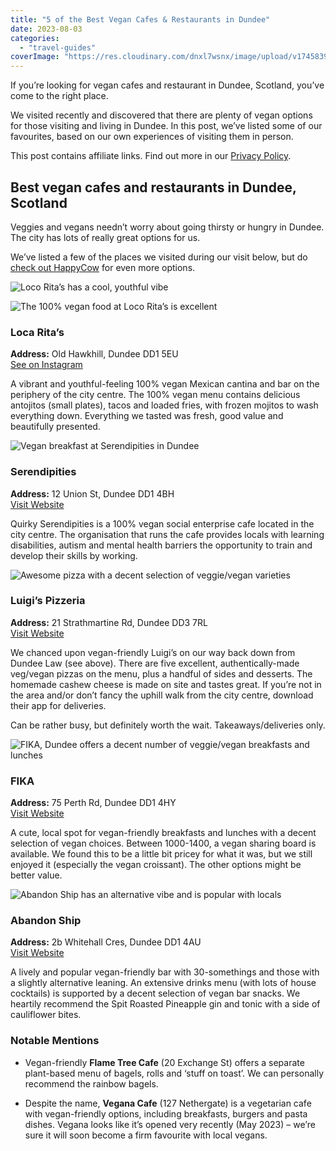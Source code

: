 ```yaml
---
title: "5 of the Best Vegan Cafes & Restaurants in Dundee"
date: 2023-08-03
categories: 
  - "travel-guides"
coverImage: "https://res.cloudinary.com/dnxl7wsnx/image/upload/v1745839629/dundee-fika-1024x683.jpg_fya7dp.webp"
---
```


If you’re looking for vegan cafes and restaurant in Dundee, Scotland, you’ve come to the right place.

We visited recently and discovered that there are plenty of vegan options for those visiting and living in Dundee. In this post, we’ve listed some of our favourites, based on our own experiences of visiting them in person.

This post contains affiliate links. Find out more in our [Privacy Policy](https://giveback.guide/privacy).

## Best vegan cafes and restaurants in Dundee, Scotland

Veggies and vegans needn’t worry about going thirsty or hungry in Dundee. The city has lots of really great options for us.

We’ve listed a few of the places we visited during our visit below, but do [check out HappyCow](https://www.happycow.net/europe/scotland/dundee/) for even more options.

![Loco Rita’s has a cool, youthful vibe](https://res.cloudinary.com/dnxl7wsnx/image/upload/v1745839633/dundee-loco-ritas-interior-1024x683.jpg_snupqv.webp)

![The 100% vegan food at Loco Rita’s is excellent](https://res.cloudinary.com/dnxl7wsnx/image/upload/v1745839631/dundee-loco-ritas-food-1024x683.jpg_n4sknv.webp)

### Loca Rita’s

**Address:** Old Hawkhill, Dundee DD1 5EU  
[See on Instagram](https://www.instagram.com/loco_ritas_dundee/)

A vibrant and youthful-feeling 100% vegan Mexican cantina and bar on the periphery of the city centre. The 100% vegan menu contains delicious antojitos (small plates), tacos and loaded fries, with frozen mojitos to wash everything down. Everything we tasted was fresh, good value and beautifully presented.

![Vegan breakfast at Serendipities in Dundee](https://res.cloudinary.com/dnxl7wsnx/image/upload/v1745839637/serendipities-breakfast-dundee-1024x683.jpg_h0azzf.webp)

### Serendipities

**Address:** 12 Union St, Dundee DD1 4BH  
[Visit Website](http://www.serendipities.co.uk/)

Quirky Serendipities is a 100% vegan social enterprise cafe located in the city centre. The organisation that runs the cafe provides locals with learning disabilities, autism and mental health barriers the opportunity to train and develop their skills by working.

![Awesome pizza with a decent selection of veggie/vegan varieties](https://res.cloudinary.com/dnxl7wsnx/image/upload/v1745839635/dundee-luigis-pizza-1024x683.jpg_zus9bn.webp)

### Luigi’s Pizzeria

**Address:** 21 Strathmartine Rd, Dundee DD3 7RL  
[Visit Website](http://www.luigispizzeria.co.uk/)

We chanced upon vegan-friendly Luigi’s on our way back down from Dundee Law (see above). There are five excellent, authentically-made veg/vegan pizzas on the menu, plus a handful of sides and desserts. The homemade cashew cheese is made on site and tastes great. If you’re not in the area and/or don’t fancy the uphill walk from the city centre, download their app for deliveries.

Can be rather busy, but definitely worth the wait. Takeaways/deliveries only.

![FIKA, Dundee offers a decent number of veggie/vegan breakfasts and lunches](https://res.cloudinary.com/dnxl7wsnx/image/upload/v1745839629/dundee-fika-1024x683.jpg_fya7dp.webp)

### FIKA

**Address:** 75 Perth Rd, Dundee DD1 4HY  
[Visit Website](http://www.fikadundee.co.uk/)

A cute, local spot for vegan-friendly breakfasts and lunches with a decent selection of vegan choices. Between 1000-1400, a vegan sharing board is available. We found this to be a little bit pricey for what it was, but we still enjoyed it (especially the vegan croissant). The other options might be better value.

![Abandon Ship has an alternative vibe and is popular with locals](https://res.cloudinary.com/dnxl7wsnx/image/upload/v1745839628/dundee-abandon-ship-1024x683.jpg_tfuwpa.webp)

### Abandon Ship

**Address:** 2b Whitehall Cres, Dundee DD1 4AU  
[Visit Website](http://abandonshipbar.com)

A lively and popular vegan-friendly bar with 30-somethings and those with a slightly alternative leaning. An extensive drinks menu (with lots of house cocktails) is supported by a decent selection of vegan bar snacks. We heartily recommend the Spit Roasted Pineapple gin and tonic with a side of cauliflower bites.

### Notable Mentions

- Vegan-friendly **Flame Tree Cafe** (20 Exchange St) offers a separate plant-based menu of bagels, rolls and ‘stuff on toast’. We can personally recommend the rainbow bagels.

- Despite the name, **Vegana Cafe** (127 Nethergate) is a vegetarian cafe with vegan-friendly options, including breakfasts, burgers and pasta dishes. Vegana looks like it’s opened very recently (May 2023) – we’re sure it will soon become a firm favourite with local vegans.
